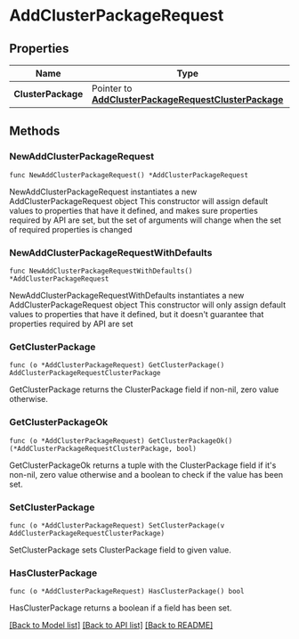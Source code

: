 # AddClusterPackageRequest

## Properties

Name | Type | Description | Notes
------------ | ------------- | ------------- | -------------
**ClusterPackage** | Pointer to [**AddClusterPackageRequestClusterPackage**](AddClusterPackageRequestClusterPackage.md) |  | [optional] 

## Methods

### NewAddClusterPackageRequest

`func NewAddClusterPackageRequest() *AddClusterPackageRequest`

NewAddClusterPackageRequest instantiates a new AddClusterPackageRequest object
This constructor will assign default values to properties that have it defined,
and makes sure properties required by API are set, but the set of arguments
will change when the set of required properties is changed

### NewAddClusterPackageRequestWithDefaults

`func NewAddClusterPackageRequestWithDefaults() *AddClusterPackageRequest`

NewAddClusterPackageRequestWithDefaults instantiates a new AddClusterPackageRequest object
This constructor will only assign default values to properties that have it defined,
but it doesn't guarantee that properties required by API are set

### GetClusterPackage

`func (o *AddClusterPackageRequest) GetClusterPackage() AddClusterPackageRequestClusterPackage`

GetClusterPackage returns the ClusterPackage field if non-nil, zero value otherwise.

### GetClusterPackageOk

`func (o *AddClusterPackageRequest) GetClusterPackageOk() (*AddClusterPackageRequestClusterPackage, bool)`

GetClusterPackageOk returns a tuple with the ClusterPackage field if it's non-nil, zero value otherwise
and a boolean to check if the value has been set.

### SetClusterPackage

`func (o *AddClusterPackageRequest) SetClusterPackage(v AddClusterPackageRequestClusterPackage)`

SetClusterPackage sets ClusterPackage field to given value.

### HasClusterPackage

`func (o *AddClusterPackageRequest) HasClusterPackage() bool`

HasClusterPackage returns a boolean if a field has been set.


[[Back to Model list]](../README.md#documentation-for-models) [[Back to API list]](../README.md#documentation-for-api-endpoints) [[Back to README]](../README.md)



